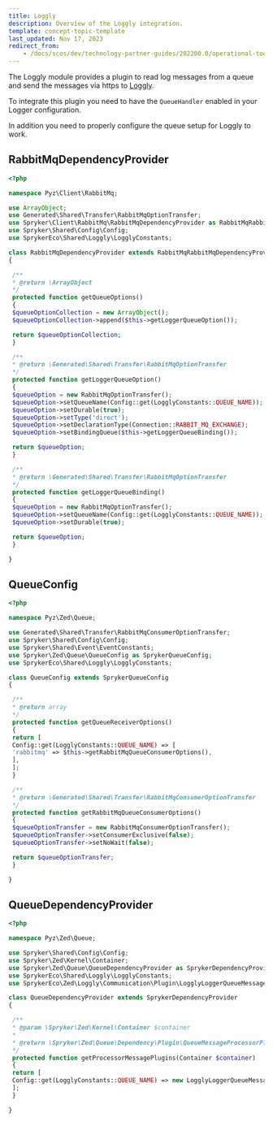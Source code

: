 ```yaml
---
title: Loggly
description: Overview of the Loggly integration.
template: concept-topic-template
last_updated: Nov 17, 2023
redirect_from:
    - /docs/scos/dev/technology-partner-guides/202200.0/operational-tools-monitoring-legal-etc/loggly/loggly.html
---
```


The Loggly module provides a plugin to read log messages from a queue and send the messages via https to [Loggly](https://www.loggly.com/).

To integrate this plugin you need to have the `QueueHandler` enabled in your Logger configuration. <!-- as described [here](/docs/scos/dev/back-end-development/data-manipulation/data-ingestion/spryker-middleware.html).-->

In addition you need to properly configure the queue setup for Loggly to work.

## RabbitMqDependencyProvider

```php
<?php

namespace Pyz\Client\RabbitMq;

use ArrayObject;
use Generated\Shared\Transfer\RabbitMqOptionTransfer;
use Spryker\Client\RabbitMq\RabbitMqDependencyProvider as RabbitMqRabbitMqDependencyProvider;
use Spryker\Shared\Config\Config;
use SprykerEco\Shared\Loggly\LogglyConstants;

class RabbitMqDependencyProvider extends RabbitMqRabbitMqDependencyProvider
{

 /**
 * @return \ArrayObject
 */
 protected function getQueueOptions()
 {
 $queueOptionCollection = new ArrayObject();
 $queueOptionCollection->append($this->getLoggerQueueOption());

 return $queueOptionCollection;
 }

 /**
 * @return \Generated\Shared\Transfer\RabbitMqOptionTransfer
 */
 protected function getLoggerQueueOption()
 {
 $queueOption = new RabbitMqOptionTransfer();
 $queueOption->setQueueName(Config::get(LogglyConstants::QUEUE_NAME));
 $queueOption->setDurable(true);
 $queueOption->setType('direct');
 $queueOption->setDeclarationType(Connection::RABBIT_MQ_EXCHANGE);
 $queueOption->setBindingQueue($this->getLoggerQueueBinding());

 return $queueOption;
 }

 /**
 * @return \Generated\Shared\Transfer\RabbitMqOptionTransfer
 */
 protected function getLoggerQueueBinding()
 {
 $queueOption = new RabbitMqOptionTransfer();
 $queueOption->setQueueName(Config::get(LogglyConstants::QUEUE_NAME));
 $queueOption->setDurable(true);

 return $queueOption;
 }

}
```

## QueueConfig

```php
<?php

namespace Pyz\Zed\Queue;

use Generated\Shared\Transfer\RabbitMqConsumerOptionTransfer;
use Spryker\Shared\Config\Config;
use Spryker\Shared\Event\EventConstants;
use Spryker\Zed\Queue\QueueConfig as SprykerQueueConfig;
use SprykerEco\Shared\Loggly\LogglyConstants;

class QueueConfig extends SprykerQueueConfig
{

 /**
 * @return array
 */
 protected function getQueueReceiverOptions()
 {
 return [
 Config::get(LogglyConstants::QUEUE_NAME) => [
 'rabbitmq' => $this->getRabbitMqQueueConsumerOptions(),
 ],
 ];
 }

 /**
 * @return \Generated\Shared\Transfer\RabbitMqConsumerOptionTransfer
 */
 protected function getRabbitMqQueueConsumerOptions()
 {
 $queueOptionTransfer = new RabbitMqConsumerOptionTransfer();
 $queueOptionTransfer->setConsumerExclusive(false);
 $queueOptionTransfer->setNoWait(false);

 return $queueOptionTransfer;
 }

}
```

## QueueDependencyProvider

```php
<?php

namespace Pyz\Zed\Queue;

use Spryker\Shared\Config\Config;
use Spryker\Zed\Kernel\Container;
use Spryker\Zed\Queue\QueueDependencyProvider as SprykerDependencyProvider;
use SprykerEco\Shared\Loggly\LogglyConstants;
use SprykerEco\Zed\Loggly\Communication\Plugin\LogglyLoggerQueueMessageProcessorPlugin;

class QueueDependencyProvider extends SprykerDependencyProvider
{

 /**
 * @param \Spryker\Zed\Kernel\Container $container
 *
 * @return \Spryker\Zed\Queue\Dependency\Plugin\QueueMessageProcessorPluginInterface[]
 */
 protected function getProcessorMessagePlugins(Container $container)
 {
 return [
 Config::get(LogglyConstants::QUEUE_NAME) => new LogglyLoggerQueueMessageProcessorPlugin(),
 ];
 }

}
```
